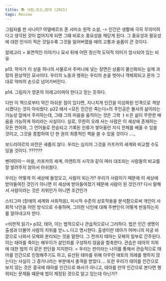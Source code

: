 ```yaml
---
title: 📚 사람,장소,환대 (2015)
tags: Review
---
```


그림자를 판 사나이? 아델베르프 폰 샤미소 원작 소설, 
-> 인간은 생활에 극히 무의미하다고 생각된 것이 없어지게 되면 그떄 비로소 중요성을 깨닫게 된다. 그 중요성과 필요성에 대한 인식이 적은 것일수록 그것을 잃어버렸을 때의 고통과 슬픔이 큰 것이다.

알레고리 = 표면적인 이야기나 묘사 뒤에 어떤 정신적 도덕적 의미가 암시되어 있는 비유

p13. 악마가 이 상을 하나의 사물로서 주머니에 넣는 장면은 상품이 물신화되는 실제 과정의 환상적인 묘사이다. 우리의 노동과 행위는 우리의 손을 벗어나 객체회되고 문자 그대로 악마의 손으로 넘어가버린다. 

p14. 그림자가 영혼의 아레고리여야 한다고 믿는 듯하다. 

다만 이 책으로부터 약간 아쉬운 점이 있다면, 지나치게 인간을 이성화된 인격으로 격양시켰다는 것이 아쉬웠다. p22 에서 <모든 인간은 죽는다>의 주인공은 불사의 삶이라는 가능성 앞에서 주저하는데, 그떄 그의 마음을 움직이는 것은 그왁 ㅏㅌ은 삶이 무한한 배움을 가능하게 하리라는 사실이다. 실로, 무한히 오래 사는 사람은 이 세상에 존재하는 모든 언어와, 그 언어들로 전승되고 기록된 인류가 쌓아올린 지식 전체를 배울 수 있을 것이고, 그것을 종합하여 단 한 권의 최종적인 책을 쓸 수 있을 것이다 ...., 

보드리야르의 비전은 새롭지 않다. 우리는 심지어 그것을 카프카의 세계와 비교할 수도 있을 것이다. ??????

벤야민이ㅡ 마을, 카프카의 세계, 아렌트의 시각과 같이 여러 대조되는 사람들의 비교를 잘 알려주지 않아서 아쉬웠다.

우리는 어떻게 이 세상에 들엉오고, 사람이 되는가? 우리가 사람이기 때문에 이 세상에 받아들여진 것인가 아니면 이 세상에 받아들여졌기 때문에 사람이 된 것인가? 다시 말해서 사람이라는 것은 지위인가 아니면 조건인가 

스티그마 (장애의 세계와 사회적응), 미시적 수준의 상호작용을 분석함으로써 개인이 사회적 낙인을 어떤 방식으로 수용하며, 그러한 낙인에 대해 주변인이 어떻게 반응하는지를 알아내고자 한다.

<비판적 읽기>
 p32, 태아, 이는 법적으로나 관습적으로나 그러하다. 법은 인간 생명이 출생과 더불어 사람의 지위를 얻ㄴㄴ다고 명시한다. 출생이란 태아가 어머니의 자궁 바깥으로 나와서 모체와 분리되는 것을 말한다. 그 전까지 태아는 모체의 일부로 간주된다. 이는 태아를 죽이는 해우이가 살인죄를 구성하지 않음을 함축한다. 관습은 태아의 지위에 대한 법의 이 같은 판단을 지지한다. = 우리는 만이라는 나이를 통해서 관습적으로 태아를 인간으로 인정해주기도 하고, 유산된 태아를 위해 아무런 애토의 의례를 행하지 않는다는 사실이 그 증거나라는 부분에서 충격을 받았다....
  또한 우리가 태아를 인간으로 보지 않는 것은 결국에 태아를 인간으로 봐서가 아니고, 태아를 만약 인간으로 본다면 행위되는 문제들 떄문에 법이 제정된 것으로 알고 있는데 아닌가?